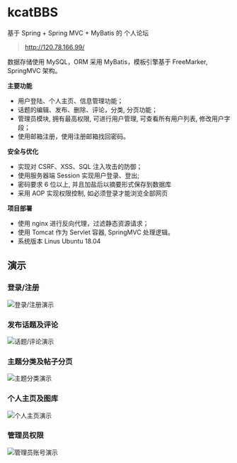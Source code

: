 # kcatBBS

基于 Spring + Spring MVC + MyBatis 的 个人论坛

> http://120.78.166.99/

数据存储使用 MySQL，ORM 采用 MyBatis，模板引擎基于 FreeMarker, SpringMVC 架构。

**主要功能**
- 用户登陆、个人主页、信息管理功能；
- 话题的编辑、发布、删除、评论，分类, 分页功能；
- 管理员模块, 拥有最高权限, 可进行用户管理, 可查看所有用户列表, 修改用户字段；
- 使用邮箱注册，使用注册邮箱找回密码。

**安全与优化**
- 实现对 CSRF、XSS、SQL 注入攻击的防御；
- 使用服务器端 Session 实现用户登录、登出;
- 密码要求 6 位以上, 并且加盐后以摘要形式保存到数据库
- 采用 AOP 实现权限控制, 如必须登录才能浏览全部网页

**项目部署**
- 使用 nginx 进行反向代理，过滤静态资源请求；
- 使用 Tomcat 作为 Servlet 容器, SpringMVC 处理逻辑。
- 系统版本 Linus Ubuntu 18.04

## 演示
### 登录/注册
![登录/注册演示](https://s1.ax1x.com/2020/07/07/UAp3uD.gif)

### 发布话题及评论
![话题/评论演示](https://s1.ax1x.com/2020/07/07/UAp8De.gif)

### 主题分类及帖子分页
![主题分类演示](https://s1.ax1x.com/2020/07/07/UApGHH.gif)

### 个人主页及图库
![个人主页演示](https://s1.ax1x.com/2020/07/07/UAFvHU.gif)

### 管理员权限
![管理员账号演示](https://s1.ax1x.com/2020/07/07/UAkn4H.gif)
